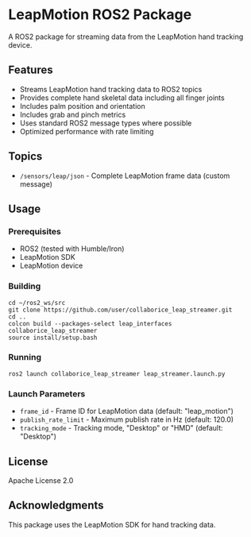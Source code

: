# LeapMotion ROS2 Package

A ROS2 package for streaming data from the LeapMotion hand tracking device.

## Features

- Streams LeapMotion hand tracking data to ROS2 topics
- Provides complete hand skeletal data including all finger joints
- Includes palm position and orientation
- Includes grab and pinch metrics
- Uses standard ROS2 message types where possible
- Optimized performance with rate limiting

## Topics

- `/sensors/leap/json` - Complete LeapMotion frame data (custom message)

## Usage

### Prerequisites

- ROS2 (tested with Humble/Iron)
- LeapMotion SDK
- LeapMotion device

### Building

```
cd ~/ros2_ws/src
git clone https://github.com/user/collaborice_leap_streamer.git
cd ..
colcon build --packages-select leap_interfaces collaborice_leap_streamer
source install/setup.bash
```

### Running

```
ros2 launch collaborice_leap_streamer leap_streamer.launch.py
```

### Launch Parameters

- `frame_id` - Frame ID for LeapMotion data (default: "leap_motion")
- `publish_rate_limit` - Maximum publish rate in Hz (default: 120.0)
- `tracking_mode` - Tracking mode, "Desktop" or "HMD" (default: "Desktop")

## License

Apache License 2.0

## Acknowledgments

This package uses the LeapMotion SDK for hand tracking data.

<!-- colcon build --packages-select collaborice_leap_mockup

source install/setup.bash

ros2 run collaborice_leap_mockup talker
 -->
